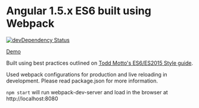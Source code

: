 # Angular 1.5.x ES6 built using Webpack
[![devDependency Status](https://david-dm.org/stepquick/angular-es6/dev-status.svg?branch=master)](https://david-dm.org/stepquick/angular-es6#info=devDependencies)

[Demo](http://stepquick.net/angular-es6/)

Built using best practices outlined on [Todd Motto's ES6/ES2015 Style guide](https://github.com/toddmotto/angular-styleguide).

Used webpack configurations for production and live reloading in development. Please read package.json for more information.

``npm start`` will run webpack-dev-server and load in the browser at http://localhost:8080
